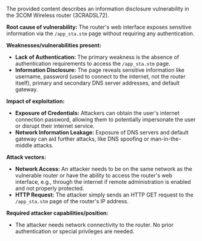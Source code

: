 The provided content describes an information disclosure vulnerability in the 3COM Wireless router (3CRADSL72).

**Root cause of vulnerability:**
The router's web interface exposes sensitive information via the `/app_sta.stm` page without requiring any authentication.

**Weaknesses/vulnerabilities present:**
-   **Lack of Authentication:** The primary weakness is the absence of authentication requirements to access the `/app_sta.stm` page.
-   **Information Disclosure:** The page reveals sensitive information like username, password (used to connect to the internet, not the router itself), primary and secondary DNS server addresses, and default gateway.

**Impact of exploitation:**
-   **Exposure of Credentials:** Attackers can obtain the user's internet connection password, allowing them to potentially impersonate the user or disrupt their internet service.
-   **Network Information Leakage:** Exposure of DNS servers and default gateway can aid further attacks, like DNS spoofing or man-in-the-middle attacks.

**Attack vectors:**
-   **Network Access:** An attacker needs to be on the same network as the vulnerable router or have the ability to access the router's web interface, e.g., through the internet if remote administration is enabled and not properly protected.
-   **HTTP Request:** The attacker simply sends an HTTP GET request to the `/app_sta.stm` page of the router's IP address.

**Required attacker capabilities/position:**
-   The attacker needs network connectivity to the router. No prior authentication or special privileges are needed.